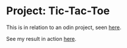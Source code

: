 # Project: Tic-Tac-Toe

This is in relation to an odin project, seen [here](https://www.theodinproject.com/lessons/node-path-javascript-tic-tac-toe).

See my result in action [here](https://vwainman.github.io/odin-tic-tac-toe/).
